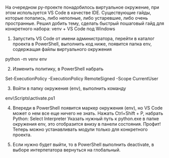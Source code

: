 На очередном py-проекте понадобилось виртуальное окружение, при этом используется VS Code в качестве IDE. Существующие гайды, которые попались, либо неполные, либо устаревшие, либо очень пространные. Решил добить тему, сделать быстрый пошаговый гайд для конкретного набора: venv + VS Code под Windows

1. Запустить VS Code от имени администратора, перейти в каталог проекта в PowerShell, выполнить код ниже, появится папка env, содержащая файлы виртуального окружения

python -m venv env

2. Изменить политику, в PowerShell набрать

Set-ExecutionPolicy -ExecutionPolicy RemoteSigned -Scope CurrentUser

3. Войти в папку окружения (env), выполнить команду

env\Scripts\activate.ps1

4. Впереди в PowerShell появится маркер окружения (env), но VS Code может о нем все еще ничего не знать. Нажать Ctrl+Shift + P, набрать Python: Select Interpreter
Указать нужный путь к python.exe в папке окружения env, это отобразится внизу в панели состояния. Профит! Теперь можно устанавливать модули только для конкретного проекта.

5. Если нужно будет выйти, то в PowerShell выполнить deactivate, в выборе интерпетатора вернуться на глобальный.